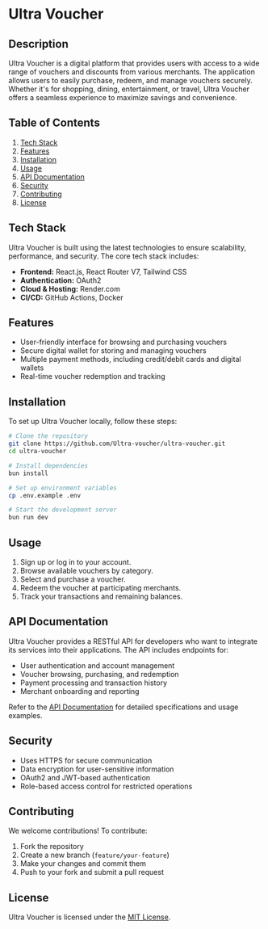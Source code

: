 # Ultra Voucher

## Description
Ultra Voucher is a digital platform that provides users with access to a wide range of vouchers and discounts from various merchants. The application allows users to easily purchase, redeem, and manage vouchers securely. Whether it's for shopping, dining, entertainment, or travel, Ultra Voucher offers a seamless experience to maximize savings and convenience.

## Table of Contents
1. [Tech Stack](#tech-stack)
2. [Features](#features)
3. [Installation](#installation)
4. [Usage](#usage)
5. [API Documentation](#api-documentation)
6. [Security](#security)
7. [Contributing](#contributing)
8. [License](#license)

## Tech Stack
Ultra Voucher is built using the latest technologies to ensure scalability, performance, and security. The core tech stack includes:

- **Frontend:** React.js, React Router V7, Tailwind CSS
- **Authentication:** OAuth2
- **Cloud & Hosting:** Render.com
- **CI/CD:** GitHub Actions, Docker

## Features
- User-friendly interface for browsing and purchasing vouchers
- Secure digital wallet for storing and managing vouchers
- Multiple payment methods, including credit/debit cards and digital wallets
- Real-time voucher redemption and tracking

## Installation
To set up Ultra Voucher locally, follow these steps:

```sh
# Clone the repository
git clone https://github.com/Ultra-voucher/ultra-voucher.git
cd ultra-voucher

# Install dependencies
bun install

# Set up environment variables
cp .env.example .env

# Start the development server
bun run dev
```

## Usage
1. Sign up or log in to your account.
2. Browse available vouchers by category.
3. Select and purchase a voucher.
4. Redeem the voucher at participating merchants.
5. Track your transactions and remaining balances.

## API Documentation
Ultra Voucher provides a RESTful API for developers who want to integrate its services into their applications. The API includes endpoints for:
- User authentication and account management
- Voucher browsing, purchasing, and redemption
- Payment processing and transaction history
- Merchant onboarding and reporting

Refer to the [API Documentation](https://docs.ultravoucher.com) for detailed specifications and usage examples.

## Security
- Uses HTTPS for secure communication
- Data encryption for user-sensitive information
- OAuth2 and JWT-based authentication
- Role-based access control for restricted operations

## Contributing
We welcome contributions! To contribute:
1. Fork the repository
2. Create a new branch (`feature/your-feature`)
3. Make your changes and commit them
4. Push to your fork and submit a pull request

## License
Ultra Voucher is licensed under the [MIT License](LICENSE).
